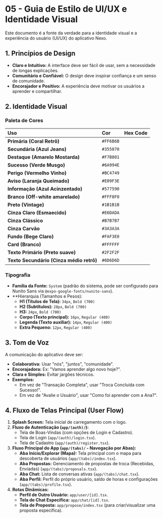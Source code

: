 # 05 - Guia de Estilo de UI/UX e Identidade Visual

Este documento é a fonte da verdade para a identidade visual e a experiência do usuário (UI/UX) do aplicativo Nexo.

## 1. Princípios de Design

*   **Claro e Intuitivo:** A interface deve ser fácil de usar, sem a necessidade de longas explicações.
*   **Comunitário e Confiável:** O design deve inspirar confiança e um senso de comunidade.
*   **Encorajador e Positivo:** A experiência deve motivar os usuários a aprender e compartilhar.

## 2. Identidade Visual

### Paleta de Cores

| Uso | Cor | Hex Code |
| :--- | :--- | :--- |
| **Primária (Coral Retrô)** | `#FF6B6B` |
| **Secundária (Azul Jeans)** | `#355070` |
| **Destaque (Amarelo Mostarda)** | `#F7B801` |
| **Sucesso (Verde Musgo)** | `#6A994E` |
| **Perigo (Vermelho Vinho)** | `#BC4749` |
| **Aviso (Laranja Queimado)** | `#E09F3E` |
| **Informação (Azul Acinzentado)** | `#577590` |
| **Branco (Off-white amarelado)** | `#FFF8F0` |
| **Preto (Vintage)** | `#1B1B1B` |
| **Cinza Claro (Esmaecido)** | `#E6DADA` |
| **Cinza Clássico** | `#B7B7B7` |
| **Cinza Carvão** | `#3A3A3A` |
| **Fundo (Bege Claro)** | `#FAF3E0` |
| **Card (Branco)** | `#FFFFFF` |
| **Texto Primário (Preto suave)** | `#2F2F2F` |
| **Texto Secundário (Cinza médio retrô)** | `#6D6D6D` |

### Tipografia

*   **Família da Fonte:** `System` (padrão do sistema, pode ser configurado para Nunito Sans via `@expo-google-fonts/nunito-sans`).
*   **Hierarquia (Tamanhos e Pesos):
    *   **H1 (Títulos de Tela):** `34px`, `Bold (700)`
    *   **H2 (Subtítulos):** `28px`, `Bold (700)`
    *   **H3:** `24px`, `Bold (700)`
    *   **Corpo (Texto principal):** `16px`, `Regular (400)`
    *   **Legenda (Texto auxiliar):** `14px`, `Regular (400)`
    *   **Extra Pequeno:** `12px`, `Regular (400)`

## 3. Tom de Voz

A comunicação do aplicativo deve ser:

*   **Colaborativa:** Usar "nós", "juntos", "comunidade".
*   **Encorajadora:** Ex: "Vamos aprender algo novo hoje?".
*   **Clara e Simples:** Evitar jargões técnicos.
*   **Exemplos:**
    * Em vez de "Transação Completa", usar "Troca Concluída com Sucesso!".
    * Em vez de "Avalie o Usuário", usar "Como foi aprender com a Ana?".

## 4. Fluxo de Telas Principal (User Flow)

1.  **Splash Screen:** Tela inicial de carregamento com o logo.
2.  **Fluxo de Autenticação (`app/(auth)/`):**
    *   Tela de Boas-Vindas (com opções de Login e Cadastro).
    *   Tela de Login (`app/(auth)/login.tsx`).
    *   Tela de Cadastro (`app/(auth)/register.tsx`).
3.  **Fluxo Principal do App (`app/(tabs)/` - Navegação por Abas):**
    *   **Aba Início/Explorar (Mapa):** Tela principal com o mapa para descoberta de usuários (`app/(tabs)/index.tsx`).
    *   **Aba Propostas:** Gerenciamento de propostas de troca (Recebidas, Enviadas) (`app/(tabs)/proposals.tsx`).
    *   **Aba Chat:** Lista de conversas ativas (`app/(tabs)/chat.tsx`).
    *   **Aba Perfil:** Perfil do próprio usuário, saldo de horas e configurações (`app/(tabs)/profile.tsx`).
4.  **Rotas Dinâmicas:**
    *   **Perfil de Outro Usuário:** `app/user/[id].tsx`.
    *   **Tela de Chat Específica:** `app/chat/[id].tsx`.
    *   **Tela de Proposta:** `app/propose/index.tsx` (para criar/visualizar uma proposta específica).
